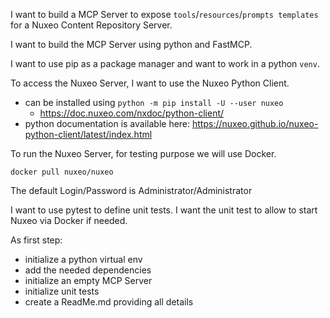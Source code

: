 

I want to build a MCP Server to expose `tools`/`resources`/`prompts templates` for a Nuxeo Content Repository Server.

I want to build the MCP Server using python and FastMCP.

I want to use pip as a package manager and want to work in a python `venv`.

To access the Nuxeo Server, I want to use the Nuxeo Python Client.

 - can be installed using `python -m pip install -U --user nuxeo`
    - https://doc.nuxeo.com/nxdoc/python-client/
 - python documentation is available here: https://nuxeo.github.io/nuxeo-python-client/latest/index.html

To run the Nuxeo Server, for testing purpose we will use Docker.

   `docker pull nuxeo/nuxeo`

The default Login/Password is Administrator/Administrator

I want to use pytest to define unit tests.
I want the unit test to allow to start Nuxeo via Docker if needed.

As first step:

 - initialize a python virtual env
 - add the needed dependencies
 - initialize an empty MCP Server
 - initialize unit tests 
 - create a ReadMe.md providing all details






